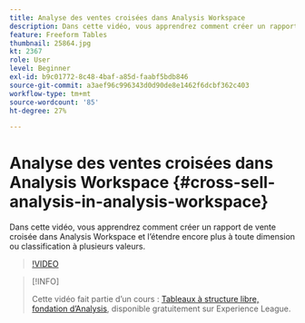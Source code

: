 ```yaml
---
title: Analyse des ventes croisées dans Analysis Workspace
description: Dans cette vidéo, vous apprendrez comment créer un rapport de vente croisée dans Analysis Workspace et l’étendre encore plus à toute dimension ou classification à plusieurs valeurs.
feature: Freeform Tables
thumbnail: 25864.jpg
kt: 2367
role: User
level: Beginner
exl-id: b9c01772-8c48-4baf-a85d-faabf5bdb846
source-git-commit: a3aef96c996343d0d90de8e1462f6dcbf362c403
workflow-type: tm+mt
source-wordcount: '85'
ht-degree: 27%

---
```


# Analyse des ventes croisées dans Analysis Workspace {#cross-sell-analysis-in-analysis-workspace}

Dans cette vidéo, vous apprendrez comment créer un rapport de vente croisée dans Analysis Workspace et l’étendre encore plus à toute dimension ou classification à plusieurs valeurs.

>[!VIDEO](https://video.tv.adobe.com/v/25864/?quality=12)

>[!INFO]
>
> Cette vidéo fait partie d’un cours : [Tableaux à structure libre, fondation d’Analysis](https://experienceleague.adobe.com/?recommended=Analytics-U-1-2020.3), disponible gratuitement sur Experience League.
